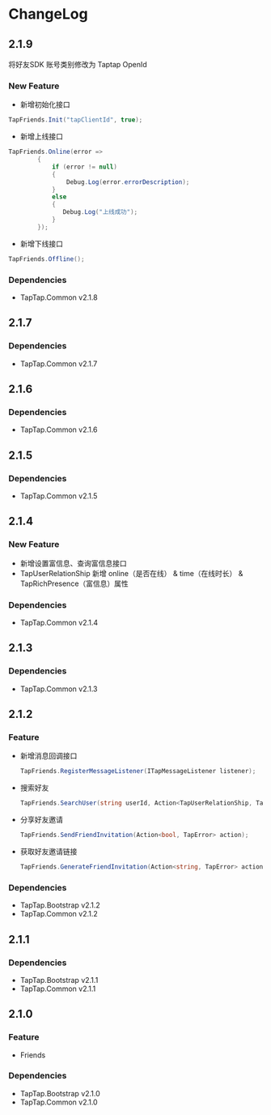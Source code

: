 # ChangeLog

## 2.1.9

将好友SDK 账号类别修改为 Taptap OpenId

### New Feature

- 新增初始化接口

```cs
TapFriends.Init("tapClientId", true);
```
- 新增上线接口

```cs
TapFriends.Online(error =>
        {
            if (error != null)
            {
                Debug.Log(error.errorDescription);
            }
            else
            {
               Debug.Log("上线成功");
            }
        });
```
- 新增下线接口

```cs
TapFriends.Offline();

```


### Dependencies

- TapTap.Common v2.1.8




## 2.1.7

### Dependencies

- TapTap.Common v2.1.7

## 2.1.6

### Dependencies

- TapTap.Common v2.1.6

## 2.1.5

### Dependencies

- TapTap.Common v2.1.5

## 2.1.4

### New Feature

- 新增设置富信息、查询富信息接口
- TapUserRelationShip 新增 online（是否在线） & time（在线时长） & TapRichPresence（富信息）属性

### Dependencies

- TapTap.Common v2.1.4

## 2.1.3

### Dependencies

- TapTap.Common v2.1.3

## 2.1.2

### Feature
* 新增消息回调接口
  ```c#
  TapFriends.RegisterMessageListener(ITapMessageListener listener);
  ```  
* 搜索好友
    ```c#
    TapFriends.SearchUser(string userId, Action<TapUserRelationShip, TapError> action)
    ```  
* 分享好友邀请
  ```c#
  TapFriends.SendFriendInvitation(Action<bool, TapError> action);
  ```
* 获取好友邀请链接
  ```c#
  TapFriends.GenerateFriendInvitation(Action<string, TapError> action);
  ```

### Dependencies

* TapTap.Bootstrap v2.1.2
* TapTap.Common v2.1.2

## 2.1.1

### Dependencies

* TapTap.Bootstrap v2.1.1
* TapTap.Common v2.1.1

## 2.1.0

### Feature

* Friends

### Dependencies

* TapTap.Bootstrap v2.1.0
* TapTap.Common v2.1.0